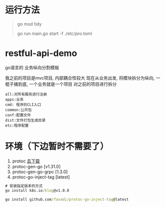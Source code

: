# 运行方法
> go mod tidy
> 
> go run main.go start -f ./etc/pro.toml



# restful-api-demo

go语言的 业务纵向分割模板

我之前的项目是mvc项目, 内部耦合性较大
现在从业务出发, 将模块拆分为纵向, 一棍子捅到底, 一个业务就是一个项目
对之前的项目进行拆分

```
all:对所有服务进行注册
apps:业务
cmd: 程序的CLI入口
common:公共包
conf:配置文件
dist:文件打包生成目录
etc:程序配置
```


#  环境（下边暂时不需要了）
1. protoc [去下载](https://github.com/protocolbuffers/protobuf/releases/tag/v3.20.1)
2. protoc-gen-go [v1.31.0]
3. protoc-gen-go-grpc [1.3.0]
4. protoc-go-inject-tag [latest]

```cmd
# 安装指定版本的方式
go install k8s.io/klog@v1.0.0

go install github.com/favadi/protoc-go-inject-tag@latest
```
